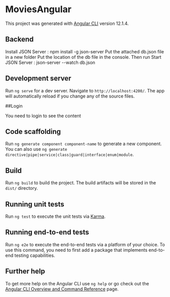 # MoviesAngular

This project was generated with [Angular CLI](https://github.com/angular/angular-cli) version 12.1.4.

## Backend

Install JSON Server : npm install -g json-server
Put the attached db.json file in a new folder
Put the location of the db file in the console. 
Then run Start JSON Server : json-server --watch db.json

## Development server

Run `ng serve` for a dev server. Navigate to `http://localhost:4200/`. The app will automatically reload if you change any of the source files.

##Login

You need to login to see the content


## Code scaffolding

Run `ng generate component component-name` to generate a new component. You can also use `ng generate directive|pipe|service|class|guard|interface|enum|module`.

## Build

Run `ng build` to build the project. The build artifacts will be stored in the `dist/` directory.

## Running unit tests

Run `ng test` to execute the unit tests via [Karma](https://karma-runner.github.io).

## Running end-to-end tests

Run `ng e2e` to execute the end-to-end tests via a platform of your choice. To use this command, you need to first add a package that implements end-to-end testing capabilities.

## Further help

To get more help on the Angular CLI use `ng help` or go check out the [Angular CLI Overview and Command Reference](https://angular.io/cli) page.
